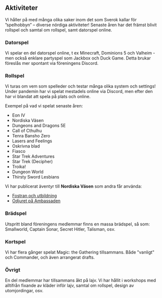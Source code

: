 ## Aktiviteter

Vi håller på med många olika saker inom det som Sverok kallar för
”spelhobbyn” – diverse nördiga aktiviteter! Senaste åren har det främst
blivit rollspel och samtal om rollspel, samt datorspel online.

### Datorspel
Vi spelar en del datorspel online, t ex Minecraft, Dominions 5 och
Valheim - men också enklare partyspel som Jackbox och Duck Game. Detta
brukar föreslås mer spontant via föreningens Discord.

### Rollspel

Vi turas om vem som spelleder och testar många olika system och
settings! Under pandemin har vi spelat mestadels online via Discord,
men efter den har vi blandat att spela på plats och online.

Exempel på vad vi spelat senaste åren:

- Eon IV
- Nordiska Väsen
- Dungeons and Dragons 5E
- Call of Cthulhu
- Tenra Bansho Zero
- Lasers and Feelings
- Oskrivna blad
- Fiasco
- Star Trek Adventures
- Star Trek (Decipher)
- Troika!
- Dungeon World
- Thirsty Sword Lesbians

Vi har publicerat äventyr till **Nordiska Väsen** som andra får använda:

- [Fostran och utbildning](/downloads/Vaesen_-_Fostran_och_utbildning.pdf)
- [Odjuret på Ambassaden](/downloads/Vaesen_-_Odjuret_pa_ambassaden.pdf)

### Brädspel

Utspritt bland föreningens medlemmar finns en massa brädspel, så som:
Smallworld, Captain Sonar, Secret Hitler, Talisman, osv.

### Kortspel

Vi har flera gånger spelat Magic: the Gathering tillsammans. Både
"vanligt" och Commander, och även arrangerat drafts.

### Övrigt

En del medlemmar har tillsammans åkt på lajv. Vi har hållit i
workshops med alltifrån fixande av kläder inför lajv, samtal om
rollspel, design av utomjordingar, osv.
